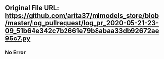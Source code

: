 ## Original File URL: https://github.com/arita37/mlmodels_store/blob/master/log_pullrequest/log_pr_2020-05-21-23-09_51b64e342c7b2661e79b8abaa33db92672ae95c7.py<br />

### No Error